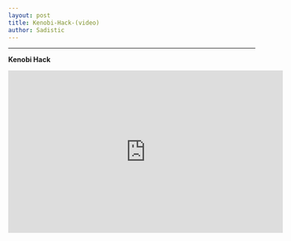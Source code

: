 ```yaml
---
layout: post
title: Kenobi-Hack-(video)
author: Sadistic
---
```


---

**Kenobi Hack**

<iframe width="560" height="331" src="https://sadistic.github.io/lb/vids/Kenobi/Kenobi_player.html" scrolling="no" frameborder="0" allowfullscreen></iframe>

